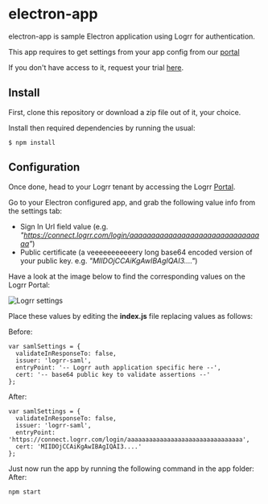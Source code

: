 # electron-app

electron-app is sample Electron application using Logrr for authentication.

This app requires to get settings from your app config from our [portal]

If you don't have access to it, request your trial [here](http://info.logrr.com/logrr-trial-sign-up).

## Install

First, clone this repository or download a zip file out of it, your choice.

Install then required dependencies by running the usual:

```
$ npm install
```

## Configuration

Once done, head to your Logrr tenant by accessing the Logrr [Portal].

Go to your Electron configured app, and grab the following value info from the settings tab:
- Sign In Url field value (e.g. *"https://connect.logrr.com/login/aaaaaaaaaaaaaaaaaaaaaaaaaaaaaaaa"*)
- Public certificate (a veeeeeeeeeeery long base64 encoded version of your public key. e.g. *"MIIDOjCCAiKgAwIBAgIQAI3...."*)

Have a look at the image below to find the corresponding values on the Logrr Portal:

![Logrr settings](https://logrrcontent.blob.core.windows.net/images/appSetupProperties.png)

Place these values by editing the **index.js** file replacing values as follows:

Before:
```
var samlSettings = {
  validateInResponseTo: false,
  issuer: 'logrr-saml',
  entryPoint: '-- Logrr auth application specific here --',
  cert: '-- base64 public key to validate assertions --'
};
```
After:
```
var samlSettings = {
  validateInResponseTo: false,
  issuer: 'logrr-saml',
  entryPoint: 'https://connect.logrr.com/login/aaaaaaaaaaaaaaaaaaaaaaaaaaaaaaaa',
  cert: 'MIIDOjCCAiKgAwIBAgIQAI3....'
};
```

Just now run the app by running the following command in the app folder:
After:
```
npm start
```
[Logrr]: http://www.logrr.com
[Portal]: https://portal.logrr.com/